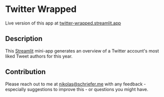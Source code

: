 # Twitter Wrapped

Live version of this app at [twitter-wrapped.streamlit.app](https://twitter-wrapped.streamlit.app)

## Description

This [Streamlit](https://streamlit.io) mini-app generates an overview of a Twitter account's most liked Tweet authors for this year.

## Contribution

Please reach out to me at nikolas@schriefer.me with any feedback - especially suggestions to improve this - or questions you might have.
